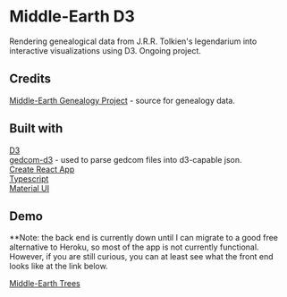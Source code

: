 # Middle-Earth D3

Rendering genealogical data from J.R.R. Tolkien's legendarium into interactive visualizations using D3. Ongoing project.

## Credits

[Middle-Earth Genealogy Project](https://github.com/RobSis/middle-earth-genealogy-project) - source for genealogy data. <br />

## Built with

[D3](https://github.com/d3/d3) <br />
[gedcom-d3](https://www.npmjs.com/package/gedcom-d3) - used to parse gedcom files into d3-capable json. <br />
[Create React App](https://github.com/facebook/create-react-app) <br />
[Typescript](https://www.typescriptlang.org/) <br />
[Material UI](https://material-ui.com/) <br />

## Demo

\*\*Note: the back end is currently down until I can migrate to a good free alternative to Heroku, so most of the app is not currently functional. However, if you are still curious, you can at least see what the front end looks like at the link below.

[Middle-Earth Trees](https://middle-earth-trees.netlify.app)
